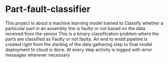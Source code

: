 # Part-fault-classifier

This project is about a machine learning model trained to Classify whether a particular part in an assembly line is faulty or not based on the data received from the sensor
This is a binary classification problem where the parts are classified as Faulty or not faulty.
An end to endd pipeline is created right from the starting of the data gathering step to final model deployment to cloud is done.
At every step activity is logged with error messages wherever necessary
